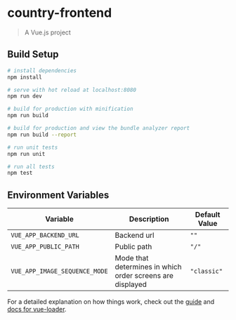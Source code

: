 # country-frontend

> A Vue.js project
## Build Setup

``` bash
# install dependencies
npm install

# serve with hot reload at localhost:8080
npm run dev

# build for production with minification
npm run build

# build for production and view the bundle analyzer report
npm run build --report

# run unit tests
npm run unit

# run all tests
npm test
```

## Environment Variables

| Variable    | Description                                               | Default Value |
|-------------|-----------------------------------------------------------|---------------|
| `VUE_APP_BACKEND_URL` | Backend url                                               | `""`          |
| `VUE_APP_PUBLIC_PATH`          | Public path                                               | `"/"`         |
| `VUE_APP_IMAGE_SEQUENCE_MODE` | Mode that determines in which order screens are displayed | `"classic"`   |


For a detailed explanation on how things work, check out the [guide](http://vuejs-templates.github.io/webpack/) and [docs for vue-loader](http://vuejs.github.io/vue-loader).
